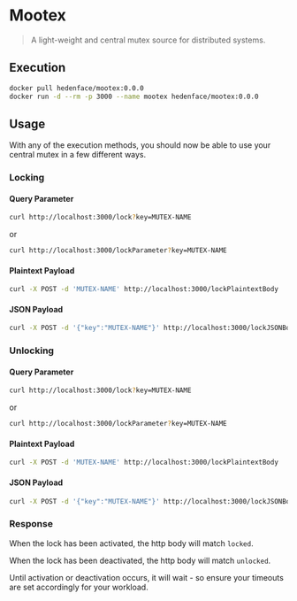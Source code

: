 # Mootex

> A light-weight and central mutex source for distributed systems.

## Execution

```bash
docker pull hedenface/mootex:0.0.0
docker run -d --rm -p 3000 --name mootex hedenface/mootex:0.0.0
```

## Usage

With any of the execution methods, you should now be able to use your central mutex in a few different ways.

### Locking

#### Query Parameter

```bash
curl http://localhost:3000/lock?key=MUTEX-NAME
```

or

```bash
curl http://localhost:3000/lockParameter?key=MUTEX-NAME
```

#### Plaintext Payload

```bash
curl -X POST -d 'MUTEX-NAME' http://localhost:3000/lockPlaintextBody
```

#### JSON Payload

```bash
curl -X POST -d '{"key":"MUTEX-NAME"}' http://localhost:3000/lockJSONBody
```

### Unlocking

#### Query Parameter

```bash
curl http://localhost:3000/lock?key=MUTEX-NAME
```

or

```bash
curl http://localhost:3000/lockParameter?key=MUTEX-NAME
```

#### Plaintext Payload

```bash
curl -X POST -d 'MUTEX-NAME' http://localhost:3000/lockPlaintextBody
```

#### JSON Payload

```bash
curl -X POST -d '{"key":"MUTEX-NAME"}' http://localhost:3000/lockJSONBody
```

### Response

When the lock has been activated, the http body will match `locked`.

When the lock has been deactivated, the http body will match `unlocked`.

Until activation or deactivation occurs, it will wait - so ensure your timeouts are set accordingly for your workload.
